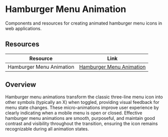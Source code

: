 # Hamburger Menu Animation

Components and resources for creating animated hamburger menu icons in web applications.

## Resources

| Resource | Link |
|---|---|
| Hamburger Menu Animation | [Hamburger Menu Animation](https://codepen.io/ahmadbassamemran/pen/abopOMY) |

## Overview

Hamburger menu animations transform the classic three-line menu icon into other symbols (typically an X) when toggled, providing visual feedback for menu state changes. These micro-animations improve user experience by clearly indicating when a mobile menu is open or closed. Effective hamburger menu animations are smooth, purposeful, and maintain good contrast and visibility throughout the transition, ensuring the icon remains recognizable during all animation states. 